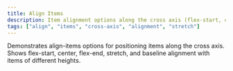 ```yaml
---
title: Align Items
description: Item alignment options along the cross axis (flex-start, center, stretch, etc.).
tags: ["align", "items", "cross-axis", "alignment", "stretch"]
---
```


Demonstrates align-items options for positioning items along the cross axis. Shows flex-start, center, flex-end, stretch, and baseline alignment with items of different heights.
